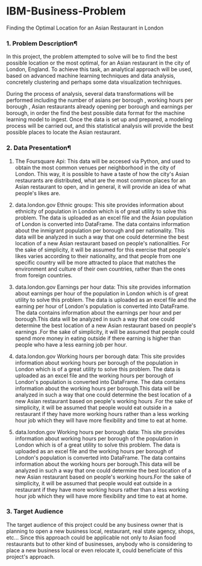 # IBM-Business-Problem
Finding the Optimal Location for an Asian Restaurant in London

### 1. Problem Description¶
In this project, the problem attempted to solve will be to find the best possible location or the most optimal, for an Asian restaurant in the city of London, England. To achieve this task, an analytical approach will be used, based on advanced machine learning techniques and data analysis, concretely clustering and perhaps some data visualization techniques.


During the process of analysis, several data transformations will be performed including the number of asians per borough , working hours per borough , Asian restaurants already opening per borough and earnings per borough, in order the find the best possible data format for the machine learning model to ingest. Once the data is set up and prepared, a modeling process will be carried out, and this statistical analysis will provide the best possible places to locate the Asian restaurant.

### 2. Data Presentation¶
1. The Foursquare Api: This data will be accesed via Python, and used to obtain the most common venues per neighborhood in the city of London. This way, it is possible to have a taste of how the city's Asian restaurants are distributed, what are the most common places for an Asian restaurant to open, and in general, it will provide an idea of what people's likes are.

2. data.london.gov Ethnic groups: This site provides information about ethnicity of population in London which is of great utility to solve this problem. The data is uploaded as an excel file and the  Asian population of London is converted into DataFrame. The data contains information about the inmigrant population per borough and per nationality. This data will be analyzed in such a way that one could determine the best location of a new Asian restaurant based on people's nationalities. For the sake of simplicity, it will be assumed for this exercise that people's likes varies according to their nationality, and that people from one specific country will be more attracted to place that matches the environment and culture of their own countries, rather than the ones from foreign countries.

3. data.london.gov Earnings per hour data: This site provides information about earnings per hour of the population in London which is of great utility to solve this problem. The data is uploaded as an excel file and the  earning per hour of London's population is converted into DataFrame. The data contains information about the earnings per hour and per borough.This data will be analyzed in such a way that one could determine the best location of a new Asian restaurant based on people's earnings .For the sake of simplicity, it will be assumed that people could spend more money in eating outside if there earning is higher than people who have a less earning job per hour.

4. data.london.gov Working hours per borough data: This site provides information about working hours per borough of the population in London which is of a great utility to solve this problem. The data is uploaded as an excel file and the working hours per borough of London's population is converted into DataFrame. The data contains information about the working hours per borough.This data will be analyzed in such a way that one could determine the best location of a new Asian restaurant based on people's working hours .For the sake of simplicity, it will be assumed that people would eat outside in a restaurant if they have more working hours rather than a less working hour job which they will have more flexibility and time to eat at home.

4. data.london.gov Working hours per borough data: This site provides information about working hours per borough of the population in London which is of a great utility to solve this problem. The data is uploaded as an excel file and the working hours per borough of London's population is converted into DataFrame. The data contains information about the working hours per borough.This data will be analyzed in such a way that one could determine the best location of a new Asian restaurant based on people's working hours.For the sake of simplicity, it will be assumed that people would eat outside in a restaurant if they have more working hours rather than a less working hour job which they will have more flexibility and time to eat at home.




### 3. Target Audience
The target audience of this project could be any business owner that is planning to open a new business local, restaurant, real state agency, shops, etc... Since this approach could be applicable not only to Asian food restaurants but to other kind of businesses, anybody who is considering to place a new business local or even relocate it, could beneficiate of this project's approach.



